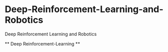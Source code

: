 # Deep-Reinforcement-Learning-and-Robotics
Deep Reinforcement Learning and Robotics


** Deep Reinforcement-Learning **
